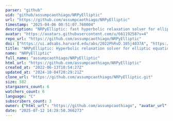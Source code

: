 ```yaml
---
parser: "github"
uid: "github/assumpcaothiago/NRPyElliptic"
url: "https://github.com/assumpcaothiago/NRPyElliptic"
timestamp: "2025-04-06 00:51:07.760004"
description: "NRPyElliptic: fast hyperbolic relaxation solver for elliptic equations"
avatar: "https://avatars.githubusercontent.com/u/66119258?v=4"
repo_url: "https://github.com/assumpcaothiago/NRPyElliptic"
doi: ["https://ui.adsabs.harvard.edu/abs/2022PhRvD.105j4037A", "https://ui.adsabs.harvard.edu/abs/2025ascl.soft03036A/abstract"]
title: "NRPyElliptic: Hyperbolic relaxation solver for elliptic equations"
name: "NRPyElliptic"
full_name: "assumpcaothiago/NRPyElliptic"
html_url: "https://github.com/assumpcaothiago/NRPyElliptic"
created_at: "2022-06-13T18:54:27Z"
updated_at: "2024-10-04T20:29:21Z"
clone_url: "https://github.com/assumpcaothiago/NRPyElliptic.git"
size: 582
stargazers_count: 6
watchers_count: 6
language: "C"
subscribers_count: 3
owner: {"html_url": "https://github.com/assumpcaothiago", "avatar_url": "https://avatars.githubusercontent.com/u/66119258?v=4", "login": "assumpcaothiago", "type": "User"}
date: "2025-07-12 14:28:50.366273"
---
```

